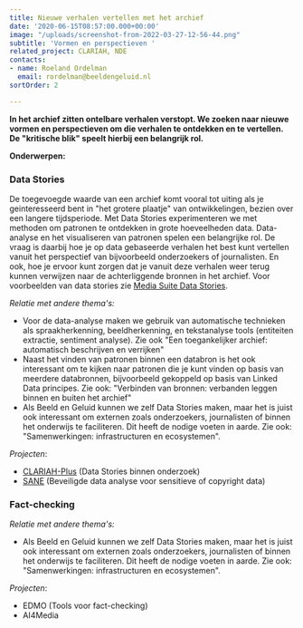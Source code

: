 ```yaml
---
title: Nieuwe verhalen vertellen met het archief
date: '2020-06-15T08:57:00.000+00:00'
image: "/uploads/screenshot-from-2022-03-27-12-56-44.png"
subtitle: 'Vormen en perspectieven '
related_project: CLARIAH, NDE
contacts:
- name: Roeland Ordelman
  email: rordelman@beeldengeluid.nl
sortOrder: 2

---
```

**In het archief zitten ontelbare verhalen verstopt. We zoeken naar nieuwe vormen en perspectieven om die verhalen te ontdekken en te vertellen. De "kritische blik" speelt hierbij een belangrijk rol.**

**Onderwerpen:**

### **Data Stories**

De toegevoegde waarde van een archief komt vooral tot uiting als je geinteresseerd bent in "het grotere plaatje" van ontwikkelingen, bezien over een langere tijdsperiode. Met Data Stories experimenteren we met methoden om patronen te ontdekken in grote hoeveelheden data. Data-analyse en het visualiseren van patronen spelen een belangrijke rol. De vraag is daarbij hoe je op data gebaseerde verhalen het best kunt vertellen vanuit het perspectief van bijvoorbeeld onderzoekers of journalisten. En ook, hoe je ervoor kunt zorgen dat je vanuit deze verhalen weer terug kunnen verwijzen naar de achterliggende bronnen in het archief.  Voor voorbeelden van data stories zie [Media Suite Data Stories](https://mediasuitedatastories.clariah.nl/).

_Relatie met andere thema's:_

* Voor de data-analyse maken we gebruik van automatische technieken als spraakherkenning, beeldherkenning, en tekstanalyse tools (entiteiten extractie, sentiment analyse). Zie ook "Een toegankelijker archief: automatisch beschrijven en verrijken"
* Naast het vinden van patronen binnen een databron is het ook interessant om te kijken naar patronen die je kunt vinden op basis van meerdere databronnen, bijvoorbeeld gekoppeld op basis van Linked Data principes. Zie ook: "Verbinden van bronnen: verbanden leggen binnen en buiten het archief"
* Als Beeld en Geluid kunnen we zelf Data Stories maken, maar het is juist ook interessant om externen zoals onderzoekers, journalisten of binnen het onderwijs te faciliteren. Dit heeft de nodige voeten in aarde. Zie ook: "Samenwerkingen: infrastructuren en ecosystemen".

_Projecten_:

* [CLARIAH-Plus](https://labs.beeldengeluid.nl/projects/clariah-plus) (Data Stories binnen onderzoek)
* [SANE](https://labs.beeldengeluid.nl/projects/sane) (Beveiligde data analyse voor sensitieve of copyright data)

### Fact-checking

_Relatie met andere thema's:_

* Als Beeld en Geluid kunnen we zelf Data Stories maken, maar het is juist ook interessant om externen zoals onderzoekers, journalisten of binnen het onderwijs te faciliteren. Dit heeft de nodige voeten in aarde. Zie ook: "Samenwerkingen: infrastructuren en ecosystemen".

_Projecten_:

* EDMO (Tools voor fact-checking)
* AI4Media 